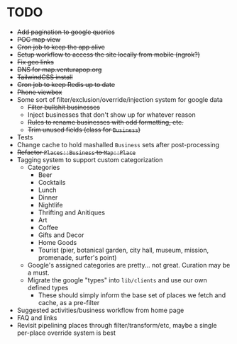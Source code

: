 # TODO

* ~~Add pagination to google queries~~
* ~~POC map view~~
* ~~Cron job to keep the app alive~~
* ~~Setup workflow to access the site locally from mobile (ngrok?)~~
* ~~Fix geo links~~
* ~~DNS for map.venturapop.org~~
* ~~TailwindCSS install~~
* ~~Cron job to keep Redis up to date~~
* ~~Phone viewbox~~
* Some sort of filter/exclusion/override/injection system for google data
  * ~~Filter bullshit businesses~~
  * Inject businesses that don't show up for whatever reason
  * ~~Rules to rename businesses with odd formatting, etc.~~
  * ~~Trim unused fields (class for `Business`)~~
* Tests
* Change cache to hold mashalled `Business` sets after post-processing 
* ~~Refactor `Places::Business` to `Map::Place`~~
* Tagging system to support custom categorization
  * Categories
    * Beer
    * Cocktails
    * Lunch
    * Dinner
    * Nightlife
    * Thrifting and Anitiques
    * Art
    * Coffee
    * Gifts and Decor
    * Home Goods
    * Tourist (pier, botanical garden, city hall, museum, mission, promenade, surfer's point)
  * Google's assigned categories are pretty... not great. Curation may be a must.
  * Migrate the google "types" into `lib/clients` and use our own defined types
    * These should simply inform the base set of places we fetch and cache, as a pre-filter
* Suggested activities/business workflow from home page
* FAQ and links
* Revisit pipelining places through filter/transform/etc, maybe a single per-place override system is best
